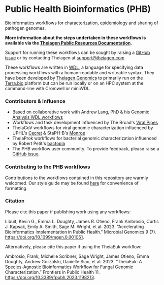 # Public Health Bioinformatics (PHB)

Bioinformatics workflows for characterization, epidemiology and sharing of pathogen genomes.

**More information about the steps undertaken in these workflows is available via the [Theiagen Public Resources Documentation](https://theiagen.notion.site/Theiagen-Public-Health-Resources-a4bd134b0c5c4fe39870e21029a30566).**

Support for running these workflows can be sought by raising a [GitHub issue](https://github.com/theiagen/public_health_bioinformatics/issues/new) or by contacting Theiagen at support@theiagen.com.

These workflows are written in [WDL](https://github.com/openwdl/wdl), a language for specifying data processing workflows with a human-readable and writeable syntax. They have been developed by [Theiagen Genomics](https://theiagen.com/) to primarily run on the [Terra.bio](https://terra.bio/) platform but can be run locally or on an HPC system at the command-line with Cromwell or miniWDL.

### Contributors & Influence
* Based on collaborative work with Andrew Lang, PhD & his [Genomic Analysis WDL workflows](https://github.com/AndrewLangvt/genomic_analyses)
* Workflows and task development influenced by The Broad's [Viral Pipes](https://github.com/broadinstitute/viral-pipelines)
* TheiaCoV workflows for viral genomic characterization influenced by UPHL's [Cecret](https://github.com/UPHL-BioNGS/Cecret) & StaPH-B's [Monroe](https://staph-b.github.io/staphb_toolkit/workflow_docs/monroe/)
* TheiaProk workflows for bacterial genomic characterization influenced by Robert Petit's [bactopia](https://github.com/bactopia/bactopia)
* The PHB workflow user community. To provide feedback, please raise a [GitHub issue](https://github.com/theiagen/public_health_vioinformatics/issues/new).

### Contributing to the PHB workflows
Contributions to the workflows contained in this repository are warmly welcomed. Our style guide may be found [here](https://theiagen.notion.site/Style-Guide-WDL-Workflow-Development-bb456f34322d4f4db699d4029050481c) for convenience of formatting.

### Citation

Please cite this paper if publishing work using any workflows:

Libuit, Kevin G., Emma L. Doughty, James R. Otieno, Frank Ambrosio, Curtis J. Kapsak, Emily A. Smith, Sage M. Wright, et al. 2023. “Accelerating Bioinformatics Implementation in Public Health.” Microbial Genomics 9 (7). https://doi.org/10.1099/mgen.0.001051.

Alternatively, please cite this paper if using the TheiaEuk workflow:

Ambrosio, Frank, Michelle Scribner, Sage Wright, James Otieno, Emma Doughty, Andrew Gorzalski, Danielle Siao, et al. 2023. “TheiaEuk: A Species-Agnostic Bioinformatics Workflow for Fungal Genomic Characterization.” Frontiers in Public Health 11. https://doi.org/10.3389/fpubh.2023.1198213.